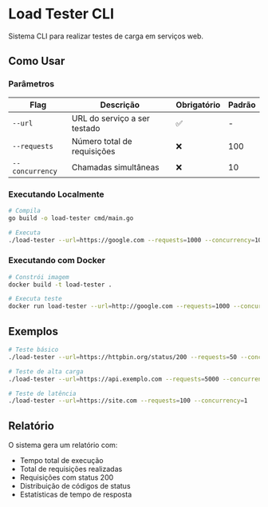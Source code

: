 # Load Tester CLI

Sistema CLI para realizar testes de carga em serviços web.

## Como Usar

### Parâmetros

| Flag | Descrição | Obrigatório | Padrão |
|------|-----------|-------------|---------|
| `--url` | URL do serviço a ser testado | ✅ | - |
| `--requests` | Número total de requisições | ❌ | 100 |
| `--concurrency` | Chamadas simultâneas | ❌ | 10 |

### Executando Localmente

```bash
# Compila
go build -o load-tester cmd/main.go

# Executa
./load-tester --url=https://google.com --requests=1000 --concurrency=10
```

### Executando com Docker

```bash
# Constrói imagem
docker build -t load-tester .

# Executa teste
docker run load-tester --url=http://google.com --requests=1000 --concurrency=10
```

## Exemplos

```bash
# Teste básico
./load-tester --url=https://httpbin.org/status/200 --requests=50 --concurrency=5

# Teste de alta carga
./load-tester --url=https://api.exemplo.com --requests=5000 --concurrency=100

# Teste de latência
./load-tester --url=https://site.com --requests=100 --concurrency=1
```

## Relatório

O sistema gera um relatório com:
- Tempo total de execução
- Total de requisições realizadas
- Requisições com status 200
- Distribuição de códigos de status
- Estatísticas de tempo de resposta

